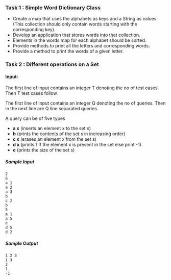 
### Task 1 : Simple Word Dictionary Class 
- Create a map that uses the alphabets as keys and a String as values (This collection should only contain words starting with the corresponding key).
- Develop an application that stores words into that collection.
- Elements in the words map for each alphabet should be sorted.
- Provide methods to print all the letters and corresponding words.
- Provide a method to print the words of a given letter. 


### Task 2 : Different operations on a Set
#### Input:
The first line of input contains an integer T denoting the no of test cases. Then T test cases follow.

The first line of input contains an integer Q denoting the no of queries. Then in the next line are Q line separated queries.

A query can be of five types 
- **a x** (inserts an element x to the set s) 
- **b** (prints the contents of the set s in increasing order) 
- **c x** (erases an element x from the set s) 
- **d x** (prints 1 if the element x is present in the set else print -1) 
- **e** (prints the size of the set s)

##### Sample Input

```
2
6
a 1
a 2
a 3
b
c 2
b
5
a 1
a 5
e
d 5
d 2
```

##### Sample Output
```
1 2 3
1 3
2
1
-1 
```